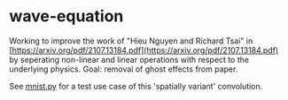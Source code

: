 # wave-equation

Working to improve the work of "Hieu Nguyen and Richard Tsai" in [https://arxiv.org/pdf/2107.13184.pdf](https://arxiv.org/pdf/2107.13184.pdf) by seperating
non-linear and linear operations with respect to the underlying physics. Goal: removal of ghost effects from paper.

See [mnist.py](mnist.py) for a test use case of this 'spatially variant' convolution.
